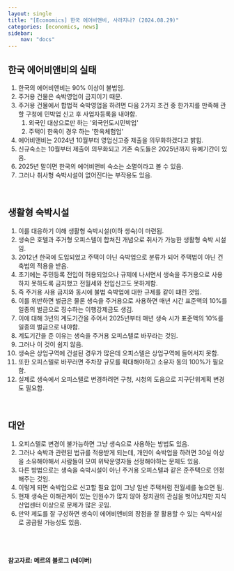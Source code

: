 ```yaml
---
layout: single
title: "[Economics] 한국 에어비앤비, 사라지나? (2024.08.29)"
categories: [economics, news]
sidebar:
    nav: "docs"
---
```


## 한국 에어비앤비의 실태
1. 한국의 에어비앤비는 90% 이상이 불법임.
1. 주거용 건물은 숙박영업이 금지이기 때문.
1. 주거용 건물에서 합법적 숙박영업을 하려면 다음 2가지 조건 중 한가지를 만족해 관할 구청에 민박업 신고 후 사업자등록을 내야함. 
    1. 외국인 대상으로만 하는 '외국인도시민박업'
    1. 주택이 한옥이 경우 하는 '한옥체험업'
1. 에어비앤비는 2024년 10월부터 영업신고증 제출을 의무화하겠다고 밝힘.
1. 신규숙소는 10월부터 제출이 의무화되고 기존 숙도들은 2025년까지 유예기간이 있음.
1. 2025년 말이면 한국의 에어비앤비 숙소는 소멸이라고 볼 수 있음.
1. 그러나 취사형 숙박시설이 없어진다는 부작용도 있음.

<br/>

## 생활형 숙박시설
1. 이를 대응하기 이해 생활형 숙박시설(이하 생숙)이 마련됨.
1. 생숙은 호텔과 주거형 오피스텔이 합쳐진 개념으로 취사가 가능한 생활형 숙박 시설임.
1. 2012년 한국에 도입되었고 주택이 아닌 숙박업으로 분류가 되어 주택법이 아닌 건축법의 적용을 받음.
1. 초기에는 주민등록 전입이 허용되었으나 규제에 나서면서 생숙을 주거용으로 사용하지 못하도록 금지했고 전월세와 전입신고도 못하게함.
1. 즉 주거용 사용 금지와 동시에 불법 숙박업에 대한 규제를 같이 떄린 것임.
1. 이를 위반하면 벌금은 물론 생숙을 주거용으로 사용하면 매년 시간 표준액의 10%를 일종의 벌금으로 징수하는 이행강제금도 생김.
1. 이에 대해 3년의 계도기간을 주어서 2025년부터 매년 생숙 시가 표준액의 10%를 일종의 벌금으로 내야함.
1. 계도기간을 준 이유는 생숙을 주거용 오피스텔로 바꾸라는 것임.
1. 그러나 이 것이 쉽지 않음.
1. 생숙은 상업구역에 건설된 경우가 많은데 오피스텔은 상업구역에 들어서지 못함.
1. 또한 오피스텔로 바꾸러면 주차장 규모를 확대해야하고 소유자 동의 100%가 필요함.
1. 실제로 생숙에서 오피스텔로 변경하려면 구청, 시청의 도움으로 지구단위계획 변경도 필요함.

<br/>

## 대안
1. 오피스텔로 변경이 불가능하면 그냥 생숙으로 사용하는 방법도 있음.
1. 그러나 숙박과 관련된 법규를 적용받게 되는데, 개인이 숙박업을 하려면 30실 이상을 소유해야해서 사람들이 모여 위탁운영자들 선정해야하는 문제도 있음.
1. 다른 방법으로는 생숙을 숙박시설이 아닌 주거용 오피스텔과 같은 준주택으로 인정해주는 것임.
1. 이렇게 되면 숙박업으로 신고할 필요 없이 그냥 일반 주택처럼 전월세를 놓으면 됨.
1. 현재 생숙은 이해관계이 있는 인원수가 많지 않아 정치권의 관심을 벗어났지만 지식산업센터 이상으로 문제가 많은 곳임.
1. 만약 제도를 잘 구성하면 생숙이 에어비앤비의 장점을 잘 활용할 수 있는 숙박시설로 공급될 가능성도 있음.


<br/>
<br/>

#### 참고자료: 메르의 블로그 (네이버) 